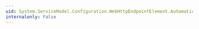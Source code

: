 ```yaml
---
uid: System.ServiceModel.Configuration.WebHttpEndpointElement.AutomaticFormatSelectionEnabled
internalonly: False
---
```

